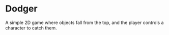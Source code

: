 # Dodger
A simple 2D game where objects fall from the top, and the player controls a character to catch them.
